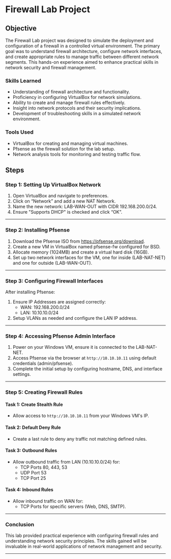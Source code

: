 # Firewall Lab Project

## Objective

The Firewall Lab project was designed to simulate the deployment and configuration of a firewall in a controlled virtual environment. The primary goal was to understand firewall architecture, configure network interfaces, and create appropriate rules to manage traffic between different network segments. This hands-on experience aimed to enhance practical skills in network security and firewall management.

### Skills Learned

- Understanding of firewall architecture and functionality.
- Proficiency in configuring VirtualBox for network simulations.
- Ability to create and manage firewall rules effectively.
- Insight into network protocols and their security implications.
- Development of troubleshooting skills in a simulated network environment.

### Tools Used

- VirtualBox for creating and managing virtual machines.
- Pfsense as the firewall solution for the lab setup.
- Network analysis tools for monitoring and testing traffic flow.

## Steps

### Step 1: Setting Up VirtualBox Network

1. Open VirtualBox and navigate to preferences.
2. Click on “Network” and add a new NAT Network.
3. Name the new network: LAB-WAN-OUT with CIDR 192.168.200.0/24.
4. Ensure "Supports DHCP" is checked and click “OK”.

---

### Step 2: Installing Pfsense

1. Download the Pfsense ISO from https://pfsense.org/download.
2. Create a new VM in VirtualBox named pfsense-fw configured for BSD.
3. Allocate memory (1024MB) and create a virtual hard disk (16GB).
4. Set up two network interfaces for the VM, one for inside (LAB-NAT-NET) and one for outside (LAB-WAN-OUT).

---

### Step 3: Configuring Firewall Interfaces

After installing Pfsense:

1. Ensure IP Addresses are assigned correctly:
   - WAN: 192.168.200.0/24
   - LAN: 10.10.10.0/24
2. Setup VLANs as needed and configure the LAN IP address.

---

### Step 4: Accessing Pfsense Admin Interface

1. Power on your Windows VM, ensure it is connected to the LAB-NAT-NET.
2. Access Pfsense via the browser at `http://10.10.10.11` using default credentials (admin/pfsense).
3. Complete the initial setup by configuring hostname, DNS, and interface settings.

---

### Step 5: Creating Firewall Rules

#### Task 1: Create Stealth Rule
- Allow access to `http://10.10.10.11` from your Windows VM's IP.

#### Task 2: Default Deny Rule
- Create a last rule to deny any traffic not matching defined rules.

#### Task 3: Outbound Rules
- Allow outbound traffic from LAN (10.10.10.0/24) for:
  - TCP Ports 80, 443, 53
  - UDP Port 53
  - TCP Port 25

#### Task 4: Inbound Rules
- Allow inbound traffic on WAN for:
  - TCP Ports for specific servers (Web, DNS, SMTP).

---

### Conclusion

This lab provided practical experience with configuring firewall rules and understanding network security principles. The skills gained will be invaluable in real-world applications of network management and security.

---
